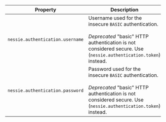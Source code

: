 | Property | Description |
|----------|-------------|
| `nessie.authentication.username` | Username used for the insecure `BASIC` authentication.  <br><br>_Deprecated_ "basic" HTTP authentication is not considered secure. Use (`nessie.authentication.token`) instead.  |
| `nessie.authentication.password` | Password used for the insecure `BASIC` authentication.  <br><br>_Deprecated_ "basic" HTTP authentication is not considered secure. Use (`nessie.authentication.token`) instead.  |
